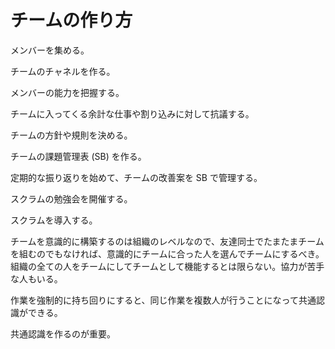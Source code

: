 # チームの作り方

メンバーを集める。

チームのチャネルを作る。

メンバーの能力を把握する。

チームに入ってくる余計な仕事や割り込みに対して抗議する。

チームの方針や規則を決める。

チームの課題管理表 (SB) を作る。

定期的な振り返りを始めて、チームの改善案を SB で管理する。

スクラムの勉強会を開催する。

スクラムを導入する。

チームを意識的に構築するのは組織のレベルなので、友達同士でたまたまチームを組むのでもなければ、意識的にチームに合った人を選んでチームにするべき。
組織の全ての人をチームにしてチームとして機能するとは限らない。協力が苦手な人もいる。

作業を強制的に持ち回りにすると、同じ作業を複数人が行うことになって共通認識ができる。

共通認識を作るのが重要。
